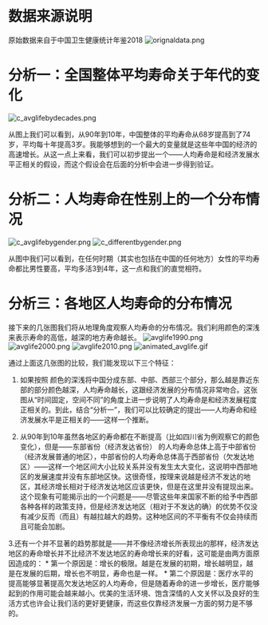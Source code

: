 # 数据来源说明

原始数据来自于中国卫生健康统计年鉴2018
![orignaldata.png](https://www.z4a.net/images/2019/05/07/orignaldata.png)

# 分析一：全国整体平均寿命关于年代的变化

![c_avglifebydecades.png](https://www.z4a.net/images/2019/05/07/c_avglifebydecades.png)

从图上我们可以看到，从90年到10年，中国整体的平均寿命从68岁提高到了74岁，平均每十年提高3岁。我能够想到的一个最大的变量就是这些年中国的经济的高速增长。从这一点上来看，我们可以初步提出一个——人均寿命是和经济发展水平正相关的假设，而这个假设会在后面的分析中会进一步得到验证。


# 分析二：人均寿命在性别上的一个分布情况

![c_avglifebygender.png](https://www.z4a.net/images/2019/05/07/c_avglifebygender.png)
![c_differentbygender.png](https://www.z4a.net/images/2019/05/07/c_differentbygender.png)


从图中我们可以看到，在任何时期（其实也包括在中国的任何地方）女性的平均寿命都比男性要高，平均多活3到4年，这一点和我们的直觉相符。



# 分析三：各地区人均寿命的分布情况


接下来的几张图我们将从地理角度观察人均寿命的分布情况。我们利用颜色的深浅来表示寿命的高低，越深的地方寿命越长。
![avglife1990.png](https://www.z4a.net/images/2019/05/07/avglife1990.png)
![avglife2000.png](https://www.z4a.net/images/2019/05/07/avglife2000.png)
![avglife2010.png](https://www.z4a.net/images/2019/05/07/avglife2010.png)
![animated_avglife.gif](https://www.z4a.net/images/2019/05/07/animated_avglife.gif)

通过上面这几张图的比较，我们能发现以下三个特征：

1. 如果按照 颜色的深浅将中国分成东部、中部、西部三个部分，那么越是靠近东部的部分颜色越深，人均寿命越长，这跟经济发展的分布情况非常吻合。这张图从“时间固定，空间不同”的角度上进一步说明了人均寿命是和经济发展程度正相关的。到此，结合“分析一”，我们可以比较确定的提出——人均寿命和经济发展水平是正相关的——这样一个推断。


2. 从90年到10年虽然各地区的寿命都在不断提高（比如四川省为例观察它的颜色变化），但是——东部省份（经济发达省份） 的人均寿命总体上高于中部省份（经济发展普通的地区），中部省份的人均寿命总体高于西部省份（欠发达地区）——这样一个地区间大小比较关系并没有发生太大变化，这说明中西部地区的发展速度并没有东部地区快。这很奇怪，按理来说越是经济不发达的地区，其经济增长相对于经济发达地区应该更快，但是在这里并没有提现出来。这个现象有可能揭示出的一个问题是——尽管这些年来国家不断的给予中西部各种各样的政策支持，但是经济发达地区（相对于不发达的确）的优势不仅没有减少反而（而且）有越拉越大的趋势。这种地区间的不平衡有不仅会持续而且可能会加剧。


3.还有一个并不显著的趋势那就是——并不像经济增长所表现出的那样，经济发达地区的寿命增长并不比经济不发达地区的寿命增长来的好看，这可能是由两方面原因造成的：
    * 第一个原因是：增长的极限。越是在发展的初期，增长越明显，越是在发展的后期，增长也不明显，寿命也是一样。
    * 第二个原因是：医疗水平的提高能够显著提高欠发达地区的人均寿命，但是随着寿命的进一步增长，医疗能够起到的作用可能会越来越小。优美的生活环境、饱含深情的人文关怀以及良好的生活方式也许会让我们活的更好更健康，而这些仅靠经济发展一方面的努力是不够的。
